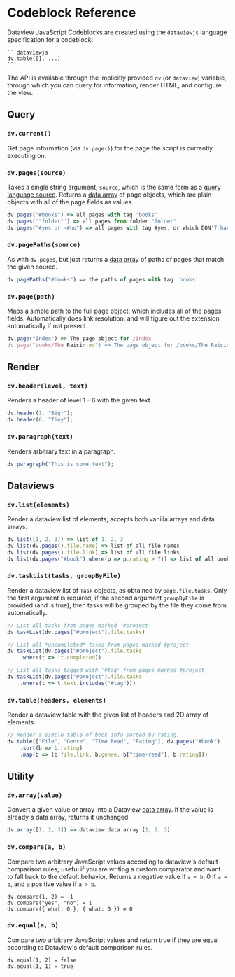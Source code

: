 # Codeblock Reference

Dataview JavaScript Codeblocks are created using the `dataviewjs` language specification for a codeblock:

~~~
```dataviewjs
dv.table([], ...)
```
~~~

The API is available through the implicitly provided `dv` (or `dataview`) variable, through which you can query for
information, render HTML, and configure the view.

## Query

### `dv.current()`

Get page information (via `dv.page()`) for the page the script is currently executing on.

### `dv.pages(source)`

Takes a single string argument, `source`, which is the same form as a [query language source](/query/sources).
Returns a [data array](/api/data-array) of page objects, which are plain objects with all of the page fields as
values.

```js
dv.pages("#books") => all pages with tag 'books'
dv.pages('"folder"') => all pages from folder "folder"
dv.pages("#yes or -#no") => all pages with tag #yes, or which DON'T have tag #no
```

### `dv.pagePaths(source)`

As with `dv.pages`, but just returns a [data array](/api/data-array) of paths of pages that match the given source.

```js
dv.pagePaths("#books") => the paths of pages with tag 'books'
```

### `dv.page(path)`

Maps a simple path to the full page object, which includes all of the pages fields. Automatically does link resolution,
and will figure out the extension automatically if not present.

```js
dv.page("Index") => The page object for /Index
dv.page("books/The Raisin.md") => The page object for /books/The Raisin.md
```

## Render

### `dv.header(level, text)`

Renders a header of level 1 - 6 with the given text.

```js
dv.header(1, "Big!");
dv.header(6, "Tiny");
```

### `dv.paragraph(text)`

Renders arbitrary text in a paragraph.

```js
dv.paragraph("This is some text");
```

## Dataviews

### `dv.list(elements)`

Render a dataview list of elements; accepts both vanilla arrays and data arrays.

```js
dv.list([1, 2, 3]) => list of 1, 2, 3
dv.list(dv.pages().file.name) => list of all file names
dv.list(dv.pages().file.link) => list of all file links
dv.list(dv.pages("#book").where(p => p.rating > 7)) => list of all books with rating greater than 7
```

### `dv.taskList(tasks, groupByFile)`

Render a dataview list of `Task` objects, as obtained by `page.file.tasks`. Only the first argument is required; if the
second argument `groupByFile` is provided (and is true), then tasks will be grouped by the file they come from automatically.

```js
// List all tasks from pages marked '#project'
dv.taskList(dv.pages("#project").file.tasks)

// List all *uncompleted* tasks from pages marked #project
dv.taskList(dv.pages("#project").file.tasks
    .where(t => !t.completed))

// List all tasks tagged with '#tag' from pages marked #project
dv.taskList(dv.pages("#project").file.tasks
    .where(t => t.text.includes("#tag")))
```

### `dv.table(headers, elements)`

Render a dataview table with the given list of headers and 2D array of elements.

```js
// Render a simple table of book info sorted by rating.
dv.table(["File", "Genre", "Time Read", "Rating"], dv.pages("#book")
    .sort(b => b.rating)
    .map(b => [b.file.link, b.genre, b["time-read"], b.rating]))
```

## Utility

### `dv.array(value)`

Convert a given value or array into a Dataview [data array](data-array). If the value is already a data array, returns
it unchanged.

```js
dv.array([1, 2, 3]) => dataview data array [1, 2, 3]
```

### `dv.compare(a, b)`

Compare two arbitrary JavaScript values according to dataview's default comparison rules; useful if you are writing a
custom comparator and want to fall back to the default behavior. Returns a negative value if `a < b`, 0 if `a = b`, and
a positive value if `a > b`.

```
dv.compare(1, 2) = -1
dv.compare("yes", "no") = 1
dv.compare({ what: 0 }, { what: 0 }) = 0
```

### `dv.equal(a, b)`

Compare two arbitrary JavaScript values and return true if they are equal according to Dataview's default comparison
rules.

```
dv.equal(1, 2) = false
dv.equal(1, 1) = true
```
